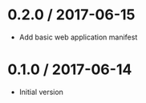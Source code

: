 # 0.2.0 / 2017-06-15

  * Add basic web application manifest

# 0.1.0 / 2017-06-14

  * Initial version
